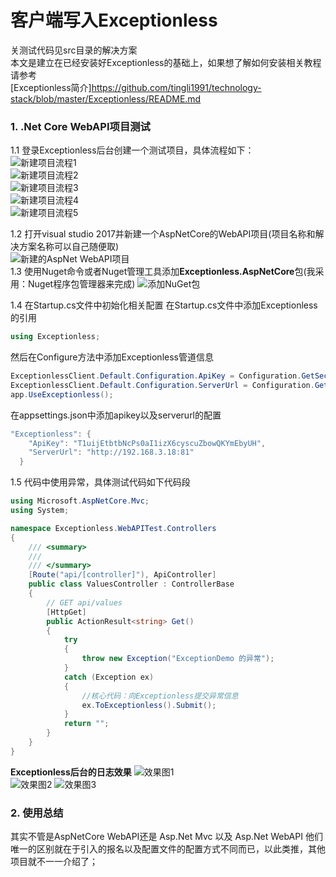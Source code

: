 # 客户端写入Exceptionless
关测试代码见src目录的解决方案  
本文是建立在已经安装好Exceptionless的基础上，如果想了解如何安装相关教程请参考  
[Exceptionless简介]https://github.com/tingli1991/technology-stack/blob/master/Exceptionless/README.md  


### 1. .Net Core WebAPI项目测试
1.1 登录Exceptionless后台创建一个测试项目，具体流程如下：  
![新建项目流程1](https://github-1251498502.cos.ap-chongqing.myqcloud.com/Exceptionless/20180812141436_9.png)  
![新建项目流程2](https://github-1251498502.cos.ap-chongqing.myqcloud.com/Exceptionless/20180812141436_10.png)  
![新建项目流程3](https://github-1251498502.cos.ap-chongqing.myqcloud.com/Exceptionless/20180812141436_11.png)  
![新建项目流程4](https://github-1251498502.cos.ap-chongqing.myqcloud.com/Exceptionless/20180812141436_12.png)  
![新建项目流程5](https://github-1251498502.cos.ap-chongqing.myqcloud.com/Exceptionless/20180812141436_13.png)  

1.2 打开visual studio 2017并新建一个AspNetCore的WebAPI项目(项目名称和解决方案名称可以自己随便取)  
![新建的AspNet WebAPI项目](https://github-1251498502.cos.ap-chongqing.myqcloud.com/Exceptionless/20180812141436_14.png?radnm=1)   
1.3 使用Nuget命令或者Nuget管理工具添加**Exceptionless.AspNetCore**包(我采用：Nuget程序包管理器来完成)
![添加NuGet包](https://github-1251498502.cos.ap-chongqing.myqcloud.com/Exceptionless/20180812141436_15.png?radnm=1)   

1.4 在Startup.cs文件中初始化相关配置
在Startup.cs文件中添加Exceptionless的引用  
``` C#
using Exceptionless;
```  
然后在Configure方法中添加Exceptionless管道信息  
``` C#
ExceptionlessClient.Default.Configuration.ApiKey = Configuration.GetSection("Exceptionless:ApiKey").Value;
ExceptionlessClient.Default.Configuration.ServerUrl = Configuration.GetSection("Exceptionless:ServerUrl").Value;
app.UseExceptionless();
```  
在appsettings.json中添加apikey以及serverurl的配置  
``` C#
"Exceptionless": {
    "ApiKey": "T1uijEtbtbNcPs0aI1izX6cyscuZbowQKYmEbyUH",
    "ServerUrl": "http://192.168.3.18:81"
  }
```  

1.5 代码中使用异常，具体测试代码如下代码段
``` C#
using Microsoft.AspNetCore.Mvc;
using System;

namespace Exceptionless.WebAPITest.Controllers
{
    /// <summary>
    /// 
    /// </summary>
    [Route("api/[controller]"), ApiController]
    public class ValuesController : ControllerBase
    {
        // GET api/values
        [HttpGet]
        public ActionResult<string> Get()
        {
            try
            {
                throw new Exception("ExceptionDemo 的异常");
            }
            catch (Exception ex)
            {
                //核心代码：向Exceptionless提交异常信息
                ex.ToExceptionless().Submit();
            }
            return "";
        }
    }
}
```  
**Exceptionless后台的日志效果**
![效果图1](https://github-1251498502.cos.ap-chongqing.myqcloud.com/Exceptionless/20180812141436_16.png)  
![效果图2](https://github-1251498502.cos.ap-chongqing.myqcloud.com/Exceptionless/20180812141436_17.png)
![效果图3](https://github-1251498502.cos.ap-chongqing.myqcloud.com/Exceptionless/20180812141436_18.png)  

### 2. 使用总结  
其实不管是AspNetCore WebAPI还是 Asp.Net Mvc 以及 Asp.Net WebAPI 他们唯一的区别就在于引入的报名以及配置文件的配置方式不同而已，以此类推，其他项目就不一一介绍了；
